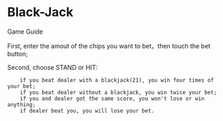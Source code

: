 # Black-Jack
Game Guide

First, enter the amout of the chips you want to bet，then touch the bet button;

Second, choose STAND or HIT:

        if you beat dealer with a blackjack(21), you win four times of your bet;
        if you beat dealer without a blackjack, you win twice your bet;
        if you and dealer got the same score, you won't lose or win anything;
        if dealer beat you, you will lose your bet.
